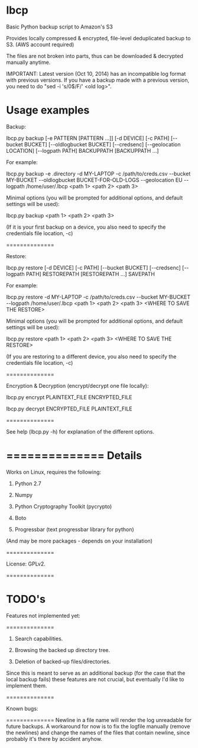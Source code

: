 lbcp
====

Basic Python backup script to Amazon's S3

Provides locally compressed & encrypted, file-level deduplicated backup to S3. (AWS account required)

The files are not broken into parts, thus can be downloaded & decrypted manually anytime.

IMPORTANT: Latest version (Oct 10, 2014) has an incompatible log format with previous versions. If you have a backup made with a previous version, you need to do "sed -i 's/0$/F/' \<old log\>".

Usage examples
==============

Backup:

lbcp.py backup [-e PATTERN [PATTERN ...]] [-d DEVICE] [-c PATH] [--bucket BUCKET] [--oldlogbucket BUCKET] [--credsenc] [--geolocation LOCATION] [--logpath PATH] BACKUPPATH [BACKUPPATH ...]

For example:

lbcp.py backup -e .directory -d MY-LAPTOP -c /path/to/creds.csv --bucket MY-BUCKET --oldlogbucket BUCKET-FOR-OLD-LOGS --geolocation EU --logpath /home/user/.lbcp \<path 1\> \<path 2\> \<path 3\>

Minimal options (you will be prompted for additional options, and default settings will be used):

lbcp.py backup \<path 1\> \<path 2\> \<path 3\>

(If it is your first backup on a device, you also need to specify the credentials file location, -c)

==============

Restore:

lbcp.py restore [-d DEVICE] [-c PATH] [--bucket BUCKET] [--credsenc] [--logpath PATH] RESTOREPATH [RESTOREPATH ...] SAVEPATH

For example:

lbcp.py restore -d MY-LAPTOP -c /path/to/creds.csv --bucket MY-BUCKET --logpath /home/user/.lbcp \<path 1\> \<path 2\> \<path 3\> \<WHERE TO SAVE THE RESTORE\>

Minimal options (you will be prompted for additional options, and default settings will be used):

lbcp.py restore \<path 1\> \<path 2\> \<path 3\> \<WHERE TO SAVE THE RESTORE\>

(If you are restoring to a different device, you also need to specify the credentials file location, -c)

==============

Encryption & Decryption (encrypt/decrypt one file locally):

lbcp.py encrypt PLAINTEXT_FILE ENCRYPTED_FILE

lbcp.py decrypt ENCRYPTED_FILE PLAINTEXT_FILE

==============

See help (lbcp.py -h) for explanation of the different options.

==============
Details
=======

Works on Linux, requires the following:

1) Python 2.7

2) Numpy

3) Python Cryptography Toolkit (pycrypto)

4) Boto

5) Progressbar (text progressbar library for python)

(And may be more packages - depends on your installation)

==============

License: GPLv2.

==============

TODO's
======

Features not implemented yet:

==============

1) Search capabilities.

2) Browsing the backed up directory tree.

3) Deletion of backed-up files/directories.

Since this is meant to serve as an additional backup (for the case that the local backup fails) these features are not crucial, but eventually I'd like to implement them.

==============

Known bugs:

==============
Newline in a file name will render the log unreadable for future backups. A workaround for now is to fix the logfile manually (remove the newlines) and change the names of the files that contain newline, since probably it's there by accident anyhow.
